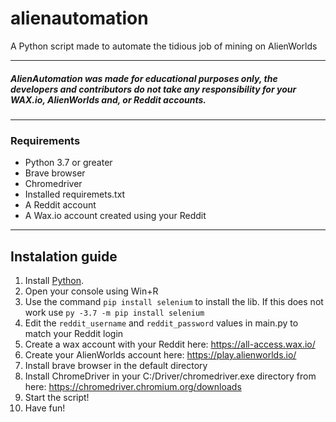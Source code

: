 # alienautomation
A Python script made to automate the tidious job of mining on AlienWorlds

---
##### AlienAutomation was made for educational purposes only, the developers and contributors do not take any responsibility for your WAX.io, AlienWorlds and, or Reddit accounts.
---

### Requirements
- Python 3.7 or greater
- Brave browser
- Chromedriver
- Installed requiremets.txt
- A Reddit account
- A Wax.io account created using your Reddit

---

## Instalation guide
1. Install [Python](https://www.python.org/downloads/release/python-378/). 
2. Open your console using Win+R
3. Use the command `pip install selenium` to install the lib. If this does not work use `py -3.7 -m pip install selenium`
4. Edit the `reddit_username` and `reddit_password` values in main.py to match your Reddit login
5. Create a wax account with your Reddit here: https://all-access.wax.io/
6. Create your AlienWorlds account here: https://play.alienworlds.io/
7. Install brave browser in the default directory
8. Install ChromeDriver in your C:/Driver/chromedriver.exe directory from here: https://chromedriver.chromium.org/downloads
9. Start the script!
10. Have fun!
